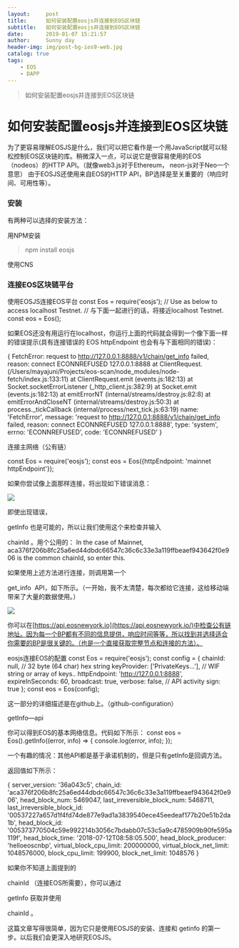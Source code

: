 ```yaml
---
layout:     post
title:      如何安装配置eosjs并连接到EOS区块链
subtitle:   如何安装配置eosjs并连接到EOS区块链
date:       2019-01-07 15:21:57
author:     Sunny day
header-img: img/post-bg-ios9-web.jpg
catalog: true
tags:
    - EOS
    - DAPP
---
```


>如何安装配置eosjs并连接到EOS区块链

# 如何安装配置eosjs并连接到EOS区块链


为了更容易理解EOSJS是什么，我们可以把它看作是一个用JavaScript就可以轻松控制EOS区块链的库。稍微深入一点，可以说它是很容易使用的EOS（nodeos）的HTTP API。（就像web3.js对于Ethereum， neon-js对于Neo一个意思）
由于EOSJS还使用来自EOS的HTTP API，BP选择是至关重要的（响应时间、可用性等）。

[]()

### 安装

有两种可以选择的安装方法：

用NPM安装
> npm install eosjs

使用CNS

<script src="https://cdn.jsdelivr.net/npm/eosjs@15.0.3/lib/eos.min.js" integrity="sha512-QX0dPq5pyX33coEuy5x1UqKHFDeveQYMp7Sz+qOUwRL9mol4QDvViU+QAjd+k6P7QjPjrDCoyhK1kz2GDxCP9A==" crossorigin="anonymous"></script>

### 连接EOS区块链平台

使用EOSJS连接EOS平台
const Eos = require('eosjs'); // Use as below to access localhost Testnet. // 与下面一起进行的话，将接近localhost Testnet. const eos = Eos();

如果EOS还没有用运行在localhost，你运行上面的代码就会得到一个像下面一样的错误提示(具有连接错误的 EOS httpEndpoint 也会有与下面相同的错误)：

{ FetchError: request to http://127.0.0.1:8888/v1/chain/get_info failed, reason: connect ECONNREFUSED 127.0.0.1:8888 at ClientRequest.<anonymous> (/Users/mayajuni/Projects/eos-scan/node_modules/node-fetch/index.js:133:11) at ClientRequest.emit (events.js:182:13) at Socket.socketErrorListener (_http_client.js:382:9) at Socket.emit (events.js:182:13) at emitErrorNT (internal/streams/destroy.js:82:8) at emitErrorAndCloseNT (internal/streams/destroy.js:50:3) at process._tickCallback (internal/process/next_tick.js:63:19) name: 'FetchError', message: 'request to http://127.0.0.1:8888/v1/chain/get_info failed, reason: connect ECONNREFUSED 127.0.0.1:8888', type: 'system', errno: 'ECONNREFUSED', code: 'ECONNREFUSED' }

连接主网络（公有链）

const Eos = require('eosjs'); const eos = Eos({httpEndpoint: 'mainnet httpEndpoint'});

如果你尝试像上面那样连接，将出现如下错误消息：

[![](http://blog.hubwiz.com/2018/07/26/eos-eosjs-GettingStarted/error.png)](http://blog.hubwiz.com/2018/07/26/eos-eosjs-GettingStarted/error.png)

即使出现错误，

getInfo
也是可能的，所以让我们使用这个来检查并输入

chainId
。用个公用的：
In the case of Mainnet, aca376f206b8fc25a6ed44dbdc66547c36c6c33e3a119ffbeaef943642f0e906 is the common chainId, so enter this.

如果使用上述方法进行连接，则调用第一个

get_info
 API，如下所示。（一开始，我不太清楚，每次都给它连接，这给移动端带来了大量的数据使用。）

[![](http://blog.hubwiz.com/2018/07/26/eos-eosjs-GettingStarted/get_info.png)](http://blog.hubwiz.com/2018/07/26/eos-eosjs-GettingStarted/get_info.png)

你可以在[https://api.eosnewyork.io](https://api.eosnewyork.io/)中检查公有链地址。因为每一个BP都有不同的信息提供，响应时间等等，所以找到并选择适合你需要的BP是很关键的。（也是一个直接获取完整节点和连接的方法）。

eosjs连接EOS的配置
const Eos = require('eosjs'); const config = { chainId: null, // 32 byte (64 char) hex string keyProvider: ['PrivateKeys...'], // WIF string or array of keys.. httpEndpoint: 'http://127.0.0.1:8888', expireInSeconds: 60, broadcast: true, verbose: false, // API activity sign: true }; const eos = Eos(config);

这一部分的详细描述是在github上。（github-configuration）

getInfo—api

你可以得到EOS的基本网络信息。代码如下所示：
const eos = Eos().getInfo((error, info) => { console.log(error, info); });
 
一个有趣的情况：其他API都是基于承诺机制的，但是只有getInfo是回调方法。

返回值如下所示：

{ server_version: '36a043c5', chain_id: 'aca376f206b8fc25a6ed44dbdc66547c36c6c33e3a119ffbeaef943642f0e906', head_block_num: 5469047, last_irreversible_block_num: 5468711, last_irreversible_block_id: '00537227a657d1f4fd74de877e9ad1a3839540ece45eedeaf177b20e51b2da1b', head_block_id: '005373770504c59e992214b3056c7bdabb07c53c5a9c4785909b90fe595a119f', head_block_time: '2018-07-12T08:58:05.500', head_block_producer: 'helloeoscnbp', virtual_block_cpu_limit: 200000000, virtual_block_net_limit: 1048576000, block_cpu_limit: 199900, block_net_limit: 1048576 }

如果你不知道上面提到的

chainId
（连接EOS所需要），你可以通过

getInfo
获取并使用

chainId
。

这篇文章写得很简单，因为它只是使用EOSJS的安装、连接和 getinfo 的第一步。以后我们会更深入地研究EOSJS。

